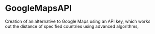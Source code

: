 # GoogleMapsAPI
Creation of an alternative to Google Maps using an API key, which works out the distance of specified countries using advanced algorithms,
